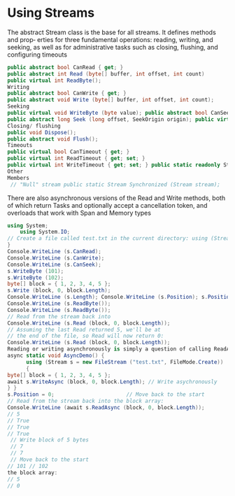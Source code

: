 # Using Streams
The abstract Stream class is the base for all streams. It defines methods and prop‐ erties for three fundamental operations: reading, writing, and seeking, as well as for administrative tasks such as closing, flushing, and configuring timeouts
```c#
public abstract bool CanRead { get; }
public abstract int Read (byte[] buffer, int offset, int count)
public virtual int ReadByte();
Writing
public abstract bool CanWrite { get; }
public abstract void Write (byte[] buffer, int offset, int count);
Seeking
public virtual void WriteByte (byte value); public abstract bool CanSeek { get; } public abstract long Position { get; set; } public abstract void SetLength (long value); public abstract long Length { get; }
public abstract long Seek (long offset, SeekOrigin origin); public virtual void Close();
Closing/ flushing
public void Dispose();
public abstract void Flush();
Timeouts
public virtual bool CanTimeout { get; }
public virtual int ReadTimeout { get; set; }
public virtual int WriteTimeout { get; set; } public static readonly Stream Null;
Other
Members
 // "Null" stream public static Stream Synchronized (Stream stream);
```
There are also asynchronous versions of the Read and Write methods, both of which return Tasks and optionally accept a cancellation token, and overloads that work with Span<T> and Memory<T> types 
```c#
using System;
    using System.IO;
// Create a file called test.txt in the current directory: using (Stream s = new FileStream ("test.txt", FileMode.Create)) {
}
Console.WriteLine (s.CanRead);
Console.WriteLine (s.CanWrite);
Console.WriteLine (s.CanSeek);
s.WriteByte (101);
s.WriteByte (102);
byte[] block = { 1, 2, 3, 4, 5 };
s.Write (block, 0, block.Length);
Console.WriteLine (s.Length); Console.WriteLine (s.Position); s.Position = 0;
Console.WriteLine (s.ReadByte());
Console.WriteLine (s.ReadByte());
// Read from the stream back into
Console.WriteLine (s.Read (block, 0, block.Length));
// Assuming the last Read returned 5, we'll be at
// the end of the file, so Read will now return 0:
Console.WriteLine (s.Read (block, 0, block.Length));
Reading or writing asynchronously is simply a question of calling ReadAsync/Write Async instead of Read/Write, and awaiting the expression (we must also add the async keyword to the calling method, as we described in Chapter 14):
async static void AsyncDemo() {
      using (Stream s = new FileStream ("test.txt", FileMode.Create))
      {
byte[] block = { 1, 2, 3, 4, 5 };
await s.WriteAsync (block, 0, block.Length); // Write asychronously
} }
s.Position = 0;                       // Move back to the start
// Read from the stream back into the block array:
Console.WriteLine (await s.ReadAsync (block, 0, block.Length));
// 5
// True
// True
// True
 // Write block of 5 bytes
 // 7
 // 7
 // Move back to the start
// 101 // 102
the block array:
// 5
// 0
```